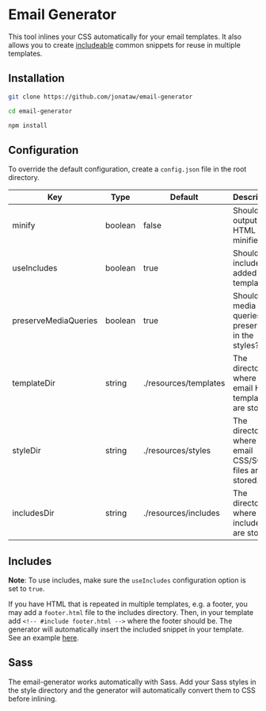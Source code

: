 # Email Generator

This tool inlines your CSS automatically for your email templates. It also allows you to create [includeable](#includes) common snippets for reuse in multiple templates.

## Installation

```bash
git clone https://github.com/jonataw/email-generator

cd email-generator

npm install
```

## Configuration

To override the default configuration, create a `config.json` file in the root directory.

| Key                  | Type    | Default               | Description                                               |
| -------------------- | ------- | --------------------- | --------------------------------------------------------- |
| minify               | boolean | false                 | Should the output HTML be minified?                       |
| useIncludes          | boolean | true                  | Should includes be added to templates?                    |
| preserveMediaQueries | boolean | true                  | Should media queries be preserved in the <head> styles?   |
| templateDir          | string  | ./resources/templates | The directory where your email HTML templates are stored. |
| styleDir             | string  | ./resources/styles    | The directory where your email CSS/SCSS files are stored. |
| includesDir          | string  | ./resources/includes  | The directory where your includes are stored.             |

## Includes

**Note**: To use includes, make sure the `useIncludes` configuration option is set to `true`.

If you have HTML that is repeated in multiple templates, e.g. a footer, you may add a `footer.html` file to the includes directory. Then, in your template add `<!-- #include footer.html -->` where the footer should be. The generator will automatically insert the included snippet in your template. See an example [here](https://github.com/jonataw/email-generator/blob/master/resources/templates/includes-example.html).

## Sass

The email-generator works automatically with Sass. Add your Sass styles in the style directory and the generator will automatically convert them to CSS before inlining.
